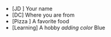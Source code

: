  - [JD ] Your name
 - [DC] Where you are from
 - [Pizza ] A favorite food
 - [Learning] A hobby
*adding color*
Blue
